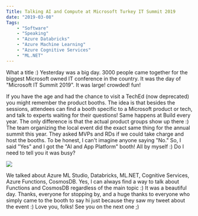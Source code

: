 ```yaml
---
Title: Talking AI and Compute at Microsoft Turkey IT Summit 2019
date: "2019-03-08" 
Tags: 
    - "Software"
    - "Speaking"
    - "Azure Databricks"
    - "Azure Machine Learning"
    - "Azure Cognitive Services"
    - "ML.NET"
---
```


What a title :) Yesterday was a big day. 3000 people came together for the biggest Microsoft owned IT conference in the country. It was the day of "Microsoft IT Summit 2019". It was large! crowded! fun!

If you have the age and had the chance to visit a TechEd (now deprecated) you might remember the product booths. The idea is that besides the sessions, attendees can find a booth specific to a Microsoft product or tech, and talk to experts waiting for their questions! Same happens at Build every year. The only difference is that the actual product groups show up there :) The team organizing the local event did the exact same thing for the annual summit this year. They asked MVPs and RDs if we could take charge and host the booths. To be honest, I can't imagine anyone saying "No." So, I said "Yes" and I got the "AI and App Platform" booth! All by myself :) Do I need to tell you it was busy?

![](/media/2019/2019-03-07-12.43.03.jpg)   

We talked about Azure ML Studio, Databricks, ML.NET, Cognitive Services, Azure Functions, CosmosDB. Yes, I can always find a way to talk about Functions and CosmosDB regardless of the main topic :) It was a beautiful day. Thanks, everyone for stopping by, and a huge thanks to everyone who simply came to the booth to say hi just because they saw my tweet about the event :) Love you, folks! See you on the next one ;)
